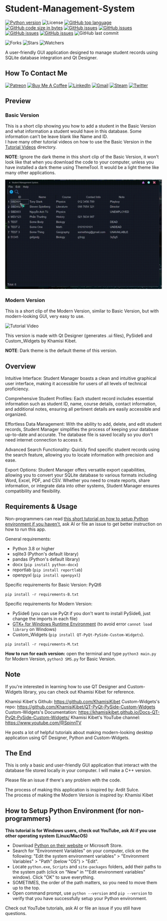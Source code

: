 # Student-Management-System

[![Python version](https://img.shields.io/badge/Python-3776AB?style=flat&logo=python&logoColor=white)](https://shields.io/)
![License](https://img.shields.io/badge/License-MIT-blue.svg)
[![GitHub top language](https://img.shields.io/github/languages/top/KlausJackson/Student-Management-System?logo=github)](https://github.com/KlausJackson/Student-Management-System)
[![GitHub code size in bytes](https://img.shields.io/github/languages/code-size/KlausJackson/Student-Management-System?logo=github)](https://github.com/KlausJackson/Student-Management-System)
[![GitHub issues](https://img.shields.io/github/issues/KlausJackson/Student-Management-System?logo=github)](https://github.com/KlausJackson/Student-Management-System)
[![GitHub issues](https://img.shields.io/github/issues-closed/KlausJackson/Student-Management-System?logo=github)](https://github.com/KlausJackson/Student-Management-System)
[![GitHub issues](https://img.shields.io/github/issues-pr/KlausJackson/Student-Management-System?logo=github)](https://github.com/KlausJackson/Student-Management-System)
[![GitHub issues](https://img.shields.io/github/issues-pr-closed/KlausJackson/Student-Management-System?logo=github)](https://github.com/KlausJackson/Student-Management-System)
![GitHub last commit](https://img.shields.io/github/last-commit/KlausJackson/DataStructures_Algorithms?style=plastic)

![Forks](https://img.shields.io/github/forks/KlausJackson/DataStructures_Algorithms.svg)
![Stars](https://img.shields.io/github/stars/KlausJackson/DataStructures_Algorithms.svg)
![Watchers](https://img.shields.io/github/watchers/KlausJackson/DataStructures_Algorithms.svg)

A user-friendly GUI application designed to manage student records using SQLite database integration and Qt Designer.

## How To Contact Me

[![Patreon](https://img.shields.io/badge/Patreon-AC7AC2?style=for-the-badge&logo=patreon&logoColor=white)](patreon.com/KlausJackson)
[![Buy Me A Coffee](https://img.shields.io/badge/BuyCoffee-FFFF00?style=for-the-badge&logo=buymeacoffee&logoColor=black)](https://buymeacoffee.com/KlausJackson)
[![LinkedIn](https://img.shields.io/badge/LinkedIn-0077B5?style=for-the-badge&logo=linkedin&logoColor=white)](https://www.linkedin.com/in/KlausJackson/)
[![Gmail](https://img.shields.io/badge/Gmail-D14836?style=for-the-badge&logo=gmail&logoColor=white)](mailto:KlausJackson2@gmail.com)
[![Steam](https://img.shields.io/badge/Steam-000050?style=for-the-badge&logo=steam&logoColor=white)](https://steamcommunity.com/id/KlausJackson/)
[![Twitter](https://img.shields.io/badge/Twitter-0044BB?style=for-the-badge&logo=twitter&logoColor=white)](https://twitter.com/Klaus_Jackson2)

## Preview

### Basic Version

This is a short clip showing you how to add a student in the Basic Version and what information a student would have in this database. Some information can't be leave blank like Name and ID. <br>
I have many other tutorial videos on how to use the Basic Version in the [Tutorial Videos](Tutorial%20Videos) directory.

**NOTE**: Ignore the dark theme in this short clip of the Basic Version, it won't look like that when you download the code to your computer, unless you have installed a dark theme using ThemeTool. It would be a light theme like many other applications.

![Tutorial Video](Add-Student.gif)

### Modern Version

This is a short clip of the Modern Version, similar to Basic Version, but with modern-looking GUI, very easy to use.

![Tutorial Video](Modern-Version.gif)

This version is made with Qt Designer (generates .ui files), PySide6 and Custom_Widgets by Khamisi Kibet.

**NOTE**: Dark theme is the default theme of this version.

## Overview

Intuitive Interface: Student Manager boasts a clean and intuitive graphical user interface, making it accessible for users of all levels of technical proficiency. <br>

Comprehensive Student Profiles: Each student record includes essential information such as student ID, name, course details, contact information, and additional notes, ensuring all pertinent details are easily accessible and organized. <br>

Effortless Data Management: With the ability to add, delete, and edit student records, Student Manager simplifies the process of keeping your database up-to-date and accurate. The database file is saved locally so you don't need internet connection to access it. <br>

Advanced Search Functionality: Quickly find specific student records using the search feature, allowing you to locate information with precision and ease. <br>

Export Options: Student Manager offers versatile export capabilities, allowing you to convert your SQLite database to various formats including Word, Excel, PDF, and CSV. Whether you need to create reports, share information, or integrate data into other systems, Student Manager ensures compatibility and flexibility. <br>

## Requirements & Usage

Non-programmers can read [this short tutorial on how to setup Python environment if you haven't](README.md#how-to-setup-python-environment-for-non-programmers), ask AI or file an issue to get better instruction on how to run this app. <br>

General requirements:

- Python 3.8 or higher
- sqlite3 (Python's default library)
- pandas (Python's default library)
- docx (`pip install python-docx`)
- reportlab (`pip install reportlab`)
- openpyxl (`pip install openpyxl`)

Specific requirements for Basic Version: PyQt6

```terminal
pip install -r requirements-B.txt
```

Specific requirements for Modern Version:

- PySide6 (you can use PyQt if you don't want to install PySide6, just change the imports in each file)
- [GTK+ for Windows Runtime Environment](https://github.com/tschoonj/GTK-for-Windows-Runtime-Environment-Installer/releases/download/2022-01-04/gtk3-runtime-3.24.31-2022-01-04-ts-win64.exe) (to avoid error `cannot load library` on Windows)
- Custom_Widgets (`pip install QT-PyQt-PySide-Custom-Widgets`).

```terminal
pip install -r requirements-M.txt
```

**How to run for each version:** open the terminal and type `python3 main.py` for Modern Version, `python3 SMS.py` for Basic Version.

## Note

If you're interested in learning how to use QT Designer and Custom-Widgets library, you can check out Khamisi Kibet for reference. <br>

Khamisi Kibet's Github: <https://github.com/KhamisiKibet>
Custom-Widgets's repo: <https://github.com/KhamisiKibet/QT-PyQt-PySide-Custom-Widgets>
Custom-Widgets's Documentation: <https://khamisikibet.github.io/Docs-QT-PyQt-PySide-Custom-Widgets/>
Khamisi Kibet's YouTube channel: <https://www.youtube.com/@SpinnTV>

He posts a lot of helpful tutorials about making modern-looking desktop application using QT Designer, Python and Custom-Widgets. <br>

## The End

This is only a basic and user-friendly GUI application that interact with the database file stored locally in your computer. I will make a C++ version. <br>

Please file an issue if there's any problem with the code. <br>

The process of making this application is inspired by: Ardit Sulce. <br>
The process of making the Modern Version is inspired by: Khamisi Kibet <br>

## How to Setup Python Environment (for non-programmers)

**This tutorial is for Windows users, check out YouTube, ask AI if you use other operating system (Linux/MacOS)**

- Download [Python on their website](https://www.python.org/downloads/) or Microsoft Store.
- Search for "Environment Variables" on your computer, click on the following: "Edit the system environment variables" > "Environment Variables" > "Path" (below "OS") > "Edit".
- Locate `python.exe`, `Scripts` and `site-packages` folders, add their paths to the system path (click on "New" in ""Edit environment variables" window). Click "OK" to save everything.
- SOMETIMES, the order of the path matters, so you need to move them up to the top.
- Open command prompt, use `python --version` and `pip --version` to verify that you have successfully setup your Python environment.

Check out YouTube tutorials, ask AI or file an issue if you still have questions.
